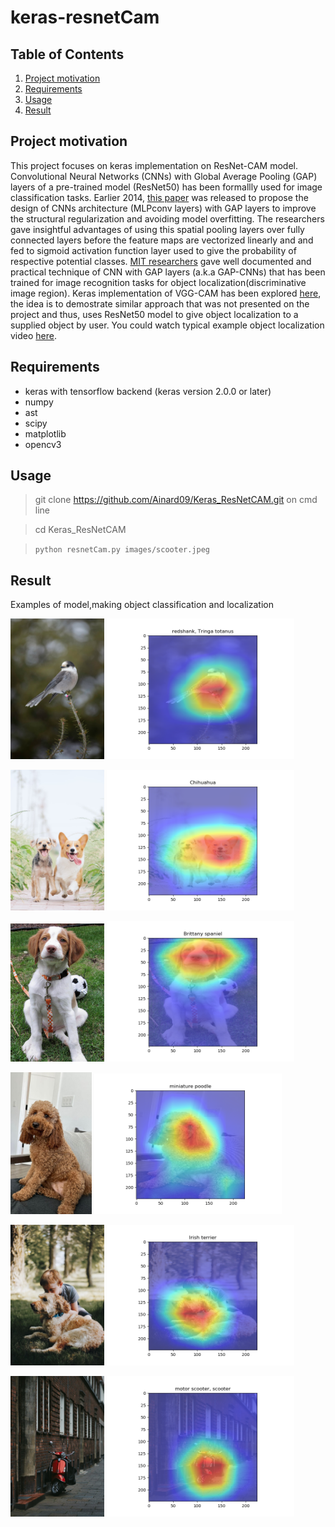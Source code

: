 # keras-resnetCam

## Table of Contents

1. [Project motivation](#project-motivation)
1. [Requirements](#Requirements)
1. [Usage](#usage)
1. [Result](#result)

## Project motivation

This project focuses on keras implementation on ResNet-CAM model. Convolutional Neural Networks (CNNs) with Global Average Pooling (GAP) layers of a pre-trained model (ResNet50) has been formallly used for image classification tasks. Earlier 2014, [this paper](https://arxiv.org/pdf/1312.4400.pdf) was released to propose the design of CNNs architecture (MLPconv layers) with GAP layers to improve the structural regularization and avoiding model overfitting. The researchers gave insightful advantages of using this spatial pooling layers over fully connected layers before the feature maps are vectorized linearly and and fed to sigmoid activation function layer used to give the probability of respective potential classes.
[MIT researchers](http://cnnlocalization.csail.mit.edu/Zhou_Learning_Deep_Features_CVPR_2016_paper.pdf) gave well documented and practical technique of CNN with GAP layers (a.k.a GAP-CNNs) that has been trained for image recognition tasks for object localization(discriminative image region).
Keras implementation of VGG-CAM has been explored [here](https://github.com/tdeboissiere/VGG16CAM-keras/blob/master/README.md), the idea is to demostrate similar approach that was not presented on the project and thus, uses ResNet50 model to give object localization to a supplied object by user. You could watch typical example object localization video [here](https://www.youtube.com/watch?v=fZvOy0VXWAI).

## Requirements

- keras with tensorflow backend (keras version 2.0.0 or later)
- numpy
- ast
- scipy
- matplotlib
- opencv3

## Usage

> git clone https://github.com/Ainard09/Keras_ResNetCAM.git on cmd line

> cd Keras_ResNetCAM

> `python resnetCam.py images/scooter.jpeg`

## Result

Examples of model,making object classification and localization

<img src="images/bird.jpg" width="150px"> <img src="images/resnetcam_bird.png" width="300px">

<img src="images/2dogs.jpg" width="150px"> <img src="images/resnetcam_2dogs.png" width="300px">

<img src="images/Brittany.jpg" width="150px"> <img src="images/resnetcam_brittany.png" width="300px">

<img src="images/dog.jpeg" width="130px"> <img src="images/resnet_cam_dog(poodle).png" width="300px">

<img src="images/humandog.jpg" width="150px"> <img src="images/resnetcam_humandog.png" width="300px">

<img src="images/scooter.jpg" width="150px"> <img src="images/resnetcam_scooter.png" width="300px">
